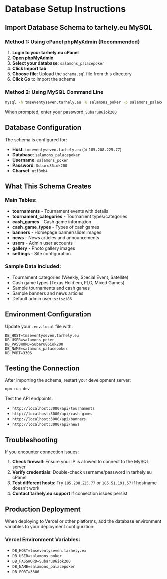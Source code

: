 # Database Setup Instructions

## Import Database Schema to tarhely.eu MySQL

### Method 1: Using cPanel phpMyAdmin (Recommended)

1. **Login to your tarhely.eu cPanel**
2. **Open phpMyAdmin** 
3. **Select your database**: `salamons_palacepoker`
4. **Click Import tab**
5. **Choose file**: Upload the `schema.sql` file from this directory
6. **Click Go** to import the schema

### Method 2: Using MySQL Command Line

```bash
mysql -h tmseventyseven.tarhely.eu -u salamons_poker -p salamons_palacepoker < schema.sql
```

When prompted, enter your password: `Subaru86iok200`

## Database Configuration

The schema is configured for:
- **Host**: `tmseventyseven.tarhely.eu` (or `185.208.225.77`)
- **Database**: `salamons_palacepoker`
- **Username**: `salamons_poker`
- **Password**: `Subaru86iok200`
- **Charset**: `utf8mb4`

## What This Schema Creates

### Main Tables:
- **tournaments** - Tournament events with details
- **tournament_categories** - Tournament types/categories  
- **cash_games** - Cash game information
- **cash_game_types** - Types of cash games
- **banners** - Homepage banner/slider images
- **news** - News articles and announcements
- **users** - Admin user accounts
- **gallery** - Photo gallery images
- **settings** - Site configuration

### Sample Data Included:
- Tournament categories (Weekly, Special Event, Satellite)
- Cash game types (Texas Hold'em, PLO, Mixed Games)
- Sample tournaments and cash games
- Sample banners and news articles
- Default admin user: `sziszi86`

## Environment Configuration

Update your `.env.local` file with:
```env
DB_HOST=tmseventyseven.tarhely.eu
DB_USER=salamons_poker
DB_PASSWORD=Subaru86iok200
DB_NAME=salamons_palacepoker
DB_PORT=3306
```

## Testing the Connection

After importing the schema, restart your development server:
```bash
npm run dev
```

Test the API endpoints:
- `http://localhost:3000/api/tournaments`
- `http://localhost:3000/api/cash-games` 
- `http://localhost:3000/api/banners`
- `http://localhost:3000/api/news`

## Troubleshooting

If you encounter connection issues:

1. **Check firewall**: Ensure your IP is allowed to connect to the MySQL server
2. **Verify credentials**: Double-check username/password in tarhely.eu cPanel
3. **Test different hosts**: Try `185.208.225.77` or `185.51.191.57` if hostname doesn't work
4. **Contact tarhely.eu support** if connection issues persist

## Production Deployment

When deploying to Vercel or other platforms, add the database environment variables to your deployment configuration:

### Vercel Environment Variables:
- `DB_HOST=tmseventyseven.tarhely.eu`
- `DB_USER=salamons_poker` 
- `DB_PASSWORD=Subaru86iok200`
- `DB_NAME=salamons_palacepoker`
- `DB_PORT=3306`